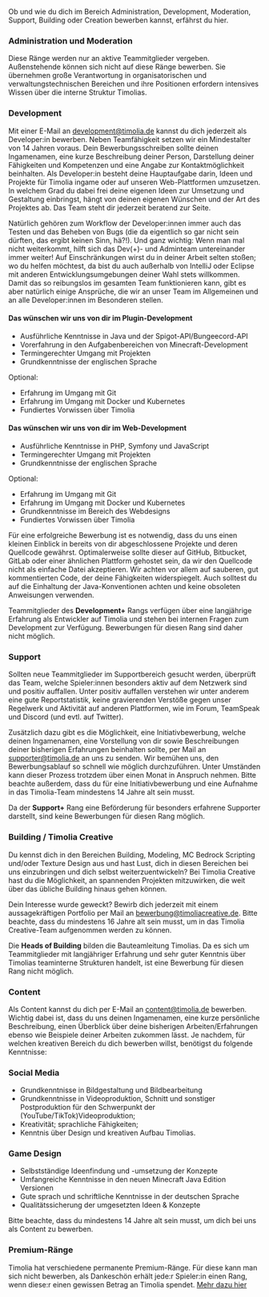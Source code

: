 Ob und wie du dich im Bereich Administration, Development, Moderation, Support, Building oder Creation bewerben kannst, erfährst du hier.

### Administration und Moderation
Diese Ränge werden nur an aktive Teammitglieder vergeben. Außenstehende können sich nicht auf diese Ränge bewerben. 
Sie übernehmen große Verantwortung in organisatorischen und verwaltungstechnischen Bereichen und ihre Positionen erfordern intensives Wissen über die interne Struktur Timolias.


### Development
Mit einer E-Mail an <a href="mailto:development@timolia.de">development@timolia.de</a> kannst du dich jederzeit als Developer:in bewerben. Neben Teamfähigkeit setzen wir ein Mindestalter von 14 Jahren voraus. 
Dein Bewerbungsschreiben sollte deinen Ingamenamen, eine kurze Beschreibung deiner Person, Darstellung deiner Fähigkeiten und Kompetenzen und eine Angabe zur Kontaktmöglichkeit beinhalten. Als Developer:in besteht deine Hauptaufgabe darin, Ideen und Projekte für Timolia ingame oder auf unseren Web-Plattformen umzusetzen. 
In welchem Grad du dabei frei deine eigenen Ideen zur Umsetzung und Gestaltung einbringst, hängt von deinen eigenen Wünschen und der Art des Projektes ab. Das Team steht dir jederzeit beratend zur Seite.

Natürlich gehören zum Workflow der Developer:innen immer auch das Testen und das Beheben von Bugs (die da eigentlich so gar nicht sein dürften, das ergibt keinen Sinn, hä?!). Und ganz wichtig: Wenn man mal nicht weiterkommt, hilft sich das Dev(+)- und Adminteam untereinander immer weiter!
Auf Einschränkungen wirst du in deiner Arbeit selten stoßen; wo du helfen möchtest, da bist du auch außerhalb von IntelliJ oder Eclipse mit anderen Entwicklungsumgebungen deiner Wahl stets willkommen.
Damit das so reibungslos im gesamten Team funktionieren kann, gibt es aber natürlich einige Ansprüche, die wir an unser Team im Allgemeinen und an alle Developer:innen im Besonderen stellen.

#### Das wünschen wir uns von dir im Plugin-Development
- Ausführliche Kenntnisse in Java und der Spigot-API/Bungeecord-API
- Vorerfahrung in den Aufgabenbereichen von Minecraft-Development
- Termingerechter Umgang mit Projekten
- Grundkenntnisse der englischen Sprache

Optional:

- Erfahrung im Umgang mit Git
- Erfahrung im Umgang mit Docker und Kubernetes
- Fundiertes Vorwissen über Timolia

#### Das wünschen wir uns von dir im Web-Development
- Ausführliche Kenntnisse in PHP, Symfony und JavaScript
- Termingerechter Umgang mit Projekten
- Grundkenntnisse der englischen Sprache

Optional:

- Erfahrung im Umgang mit Git
- Erfahrung im Umgang mit Docker und Kubernetes
- Grundkenntnisse im Bereich des Webdesigns
- Fundiertes Vorwissen über Timolia

Für eine erfolgreiche Bewerbung ist es notwendig, dass du uns einen kleinen Einblick in bereits von dir abgeschlossene Projekte und deren Quellcode gewährst. Optimalerweise sollte dieser auf GitHub, Bitbucket, GitLab oder einer ähnlichen Plattform gehostet sein, da wir den Quellcode nicht als einfache Datei akzeptieren. 
Wir achten vor allem auf sauberen, gut kommentierten Code, der deine Fähigkeiten widerspiegelt. Auch solltest du auf die Einhaltung der Java-Konventionen achten und keine obsoleten Anweisungen verwenden. 

Teammitglieder des <b>Development+</b> Rangs verfügen über eine langjährige Erfahrung als Entwickler auf Timolia und stehen bei internen Fragen zum Development zur Verfügung. Bewerbungen für diesen Rang sind daher nicht möglich.


### Support
Sollten neue Teammitglieder im Supportbereich gesucht werden, überprüft das Team, welche Spieler:innen besonders aktiv auf dem Netzwerk sind und positiv auffallen.
Unter positiv auffallen verstehen wir unter anderem eine gute Reportstatistik, keine gravierenden Verstöße gegen unser Regelwerk und Aktivität auf anderen Plattformen,
wie im Forum, TeamSpeak und Discord (und evtl. auf Twitter).

Zusätzlich dazu gibt es die Möglichkeit, eine Initiativbewerbung, welche deinen Ingamenamen, eine Vorstellung von dir sowie Beschreibungen deiner bisherigen Erfahrungen beinhalten sollte,
per Mail an <a href="mailto:supporter@timolia.de">supporter@timolia.de</a> an uns zu senden. Wir bemühen uns, den Bewerbungsablauf so schnell wie möglich durchzuführen.
Unter Umständen kann dieser Prozess trotzdem über einen Monat in Anspruch nehmen.
Bitte beachte außerdem, dass du für eine Initiativbewerbung und eine Aufnahme in das Timolia-Team mindestens 14 Jahre alt sein musst.

Da der <b>Support+</b> Rang eine Beförderung für besonders erfahrene Supporter darstellt, sind keine Bewerbungen für diesen Rang möglich.


### Building / Timolia Creative
Du kennst dich in den Bereichen Building, Modeling, MC Bedrock Scripting und/oder Texture Design aus und hast Lust, dich in diesen Bereichen bei uns einzubringen und dich selbst weiterzuentwickeln?
Bei Timolia Creative hast du die Möglichkeit, an spannenden Projekten mitzuwirken, die weit über das übliche Building hinaus gehen können.

Dein Interesse wurde geweckt? Bewirb dich jederzeit mit einem aussagekräftigen Portfolio per Mail an <a href="mailto:bewerbung@timoliacreative.de">bewerbung@timoliacreative.de</a>.
Bitte beachte, dass du mindestens 16 Jahre alt sein musst, um in das Timolia Creative-Team aufgenommen werden zu können.

Die <b>Heads of Building</b> bilden die Bauteamleitung Timolias. Da es sich um Teammitglieder mit langjähriger Erfahrung und sehr guter Kenntnis über Timolias teaminterne Strukturen handelt, ist eine Bewerbung für diesen Rang nicht möglich.


### Content
Als Content kannst du dich per E-Mail an <a href="mailto:content@timolia.de">content@timolia.de</a> bewerben. Wichtig dabei ist, dass du uns deinen
Ingamenamen, eine kurze persönliche Beschreibung, einen Überblick über deine bisherigen Arbeiten/Erfahrungen ebenso wie Beispiele
deiner Arbeiten zukommen lässt. Je nachdem, für welchen kreativen Bereich du dich bewerben willst, benötigst du folgende Kenntnisse:

### Social Media
 - Grundkenntnisse in Bildgestaltung und Bildbearbeitung
 - Grundkenntnisse in Videoproduktion, Schnitt und sonstiger Postproduktion für den Schwerpunkt der (YouTube/TikTok)Videoproduktion;
 - Kreativität; sprachliche Fähigkeiten;
 - Kenntnis über Design und kreativen Aufbau Timolias.

### Game Design
 - Selbstständige Ideenfindung und -umsetzung der Konzepte
 - Umfangreiche Kenntnisse in den neuen Minecraft Java Edition Versionen
 - Gute sprach und schriftliche Kenntnisse in der deutschen Sprache
 - Qualitätssicherung der umgesetzten Ideen & Konzepte


Bitte beachte, dass du mindestens 14 Jahre alt sein musst, um dich bei uns als Content zu bewerben.


### Premium-Ränge
Timolia hat verschiedene permanente Premium-Ränge. Für diese kann man sich nicht bewerben, als Dankeschön erhält jede:r Spieler:in einen Rang, 
wenn diese:r einen gewissen Betrag an Timolia spendet. [Mehr dazu hier](/ranks/premium/)

